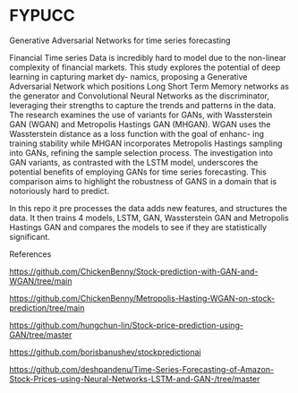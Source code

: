 # FYPUCC
Generative Adversarial Networks for time series forecasting

Financial Time series Data is incredibly hard to model due to the non-linear complexity of
financial markets. This study explores the potential of deep learning in capturing market dy-
namics, proposing a Generative Adversarial Network which positions Long Short Term Memory
networks as the generator and Convolutional Neural Networks as the discriminator, leveraging
their strengths to capture the trends and patterns in the data. The research examines the
use of variants for GANs, with Wassterstein GAN (WGAN) and Metropolis Hastings GAN
(MHGAN). WGAN uses the Wassterstein distance as a loss function with the goal of enhanc-
ing training stability while MHGAN incorporates Metropolis Hastings sampling into GANs,
refining the sample selection process. The investigation into GAN variants, as contrasted
with the LSTM model, underscores the potential benefits of employing GANs for time series
forecasting. This comparison aims to highlight the robustness of GANS in a domain that is
notoriously hard to predict.

In this repo it pre processes the data adds new features, and structures the data. It then trains 4 models,
LSTM, GAN, Wassterstein GAN and Metropolis Hastings GAN and compares the models to see if they are statistically significant.


References

https://github.com/ChickenBenny/Stock-prediction-with-GAN-and-WGAN/tree/main

https://github.com/ChickenBenny/Metropolis-Hasting-WGAN-on-stock-prediction/tree/main

https://github.com/hungchun-lin/Stock-price-prediction-using-GAN/tree/master

https://github.com/borisbanushev/stockpredictionai

https://github.com/deshpandenu/Time-Series-Forecasting-of-Amazon-Stock-Prices-using-Neural-Networks-LSTM-and-GAN-/tree/master
